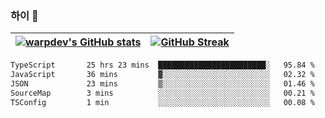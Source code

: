 
### 하이 👋
[![warpdev's GitHub stats](https://github-readme-stats.vercel.app/api?username=warpdev&show_icons=true&theme=vue-dark)](#) |[![GitHub Streak](https://github-readme-streak-stats.herokuapp.com/?user=warpdev&theme=dark)](#)
--- | --- |
<!--START_SECTION:waka-->

```txt
TypeScript       25 hrs 23 mins  ████████████████████████░   95.84 %
JavaScript       36 mins         ▓░░░░░░░░░░░░░░░░░░░░░░░░   02.32 %
JSON             23 mins         ▒░░░░░░░░░░░░░░░░░░░░░░░░   01.46 %
SourceMap        3 mins          ░░░░░░░░░░░░░░░░░░░░░░░░░   00.21 %
TSConfig         1 min           ░░░░░░░░░░░░░░░░░░░░░░░░░   00.08 %
```

<!--END_SECTION:waka-->

<!--
**warpdev/warpdev** is a ✨ _special_ ✨ repository because its `README.md` (this file) appears on your GitHub profile.

Here are some ideas to get you started:

- 🔭 I’m currently working on ...
- 🌱 I’m currently learning ...
- 👯 I’m looking to collaborate on ...
- 🤔 I’m looking for help with ...
- 💬 Ask me about ...
- 📫 How to reach me: ...
- 😄 Pronouns: ...
- ⚡ Fun fact: ...
-->
